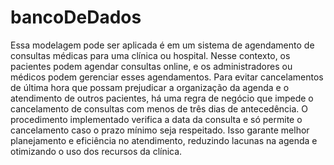 # bancoDeDados

Essa modelagem pode ser aplicada é em um sistema de agendamento de consultas médicas para uma clínica ou hospital. Nesse contexto, os pacientes podem agendar consultas online, e os administradores ou médicos podem gerenciar esses agendamentos. Para evitar cancelamentos de última hora que possam prejudicar a organização da agenda e o atendimento de outros pacientes, há uma regra de negócio que impede o cancelamento de consultas com menos de três dias de antecedência. O procedimento implementado verifica a data da consulta e só permite o cancelamento caso o prazo mínimo seja respeitado. Isso garante melhor planejamento e eficiência no atendimento, reduzindo lacunas na agenda e otimizando o uso dos recursos da clínica.
